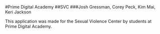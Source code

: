 #Prime Digital Academy
##SVC
###Josh Gressman, Corey Peck, Kim Mai, Keri Jackson

This application was made for the Sexual Violence Center by students at Prime Digital Academy.
